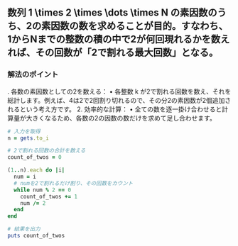 ## 数列  1 \times 2 \times \dots \times N  の素因数のうち、2の素因数の数を求めることが目的。すなわち、1からNまでの整数の積の中で2が何回現れるかを数えれば、その回数が「2で割れる最大回数」となる。

### 解法のポイント
.	各数の素因数としての2を数える：
	•	各整数  k  が2で割れる回数を数え、それを総計します。例えば、4は2で2回割り切れるので、その分2の素因数が2個追加されるという考え方です。
	2.	効率的な計算：
	•	全ての数を逐一掛け合わせると計算量が大きくなるため、各数の2の因数の数だけを求めて足し合わせます。

```ruby
# 入力を取得
n = gets.to_i

# 2で割れる回数の合計を数える
count_of_twos = 0

(1..n).each do |i|
  num = i
  # numを2で割れるだけ割り、その回数をカウント
  while num % 2 == 0
    count_of_twos += 1
    num /= 2
  end
end

# 結果を出力
puts count_of_twos
```